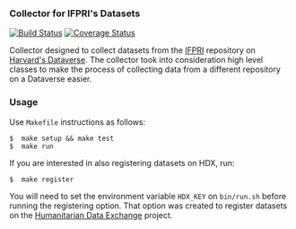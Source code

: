 ### Collector for IFPRI's Datasets
[![Build Status](https://travis-ci.org/luiscape/hdxscraper-ifpri-dataverse.svg?branch=master)](https://travis-ci.org/luiscape/hdxscraper-ifpri-dataverse) [![Coverage Status](https://coveralls.io/repos/luiscape/hdxscraper-ifpri-dataverse/badge.svg?branch=master&service=github)](https://coveralls.io/github/luiscape/hdxscraper-ifpri-dataverse?branch=master)

Collector designed to collect datasets from the [IFPRI](http://www.ifpri.org/) repository on [Harvard's Dataverse](https://dataverse.harvard.edu/dataverse/IFPRI). The collector took into consideration high level classes to make the process of collecting data from a different repository on a Dataverse easier.

### Usage
Use `Makefile` instructions as follows:

```shell
$  make setup && make test
$  make run
```

If you are interested in also registering datasets on HDX, run:

```shell
$  make register
```

You will need to set the environment variable `HDX_KEY` on `bin/run.sh` before running the registering option. That option was created to register datasets on the [Humanitarian Data Exchange](http://data.hdx.rwlabs.org/) project.
